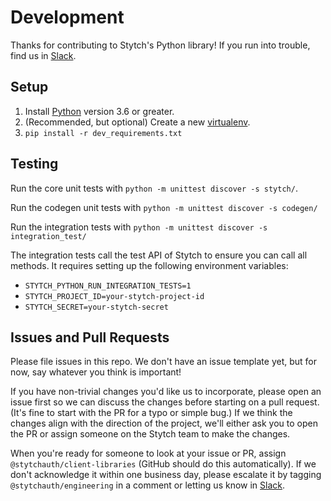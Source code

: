 # Development

Thanks for contributing to Stytch's Python library! If you run into trouble, find us in [Slack].

## Setup

1. Install [Python](https://www.python.org/) version 3.6 or greater.
2. (Recommended, but optional) Create a new [virtualenv](https://docs.python.org/3/tutorial/venv.html).
3. `pip install -r dev_requirements.txt`

## Testing

Run the core unit tests with `python -m unittest discover -s stytch/`.

Run the codegen unit tests with `python -m unittest discover -s codegen/`

Run the integration tests with `python -m unittest discover -s integration_test/`

The integration tests call the test API of Stytch to ensure you can call all methods. It requires setting up the following environment variables:

- `STYTCH_PYTHON_RUN_INTEGRATION_TESTS=1`
- `STYTCH_PROJECT_ID=your-stytch-project-id`
- `STYTCH_SECRET=your-stytch-secret`

## Issues and Pull Requests

Please file issues in this repo. We don't have an issue template yet, but for now, say whatever you think is important!

If you have non-trivial changes you'd like us to incorporate, please open an issue first so we can discuss the changes before starting on a pull request. (It's fine to start with the PR for a typo or simple bug.) If we think the changes align with the direction of the project, we'll either ask you to open the PR or assign someone on the Stytch team to make the changes.

When you're ready for someone to look at your issue or PR, assign `@stytchauth/client-libraries` (GitHub should do this automatically). If we don't acknowledge it within one business day, please escalate it by tagging `@stytchauth/engineering` in a comment or letting us know in [Slack].

[slack]: https://join.slack.com/t/stytch/shared_invite/zt-nil4wo92-jApJ9Cl32cJbEd9esKkvyg
